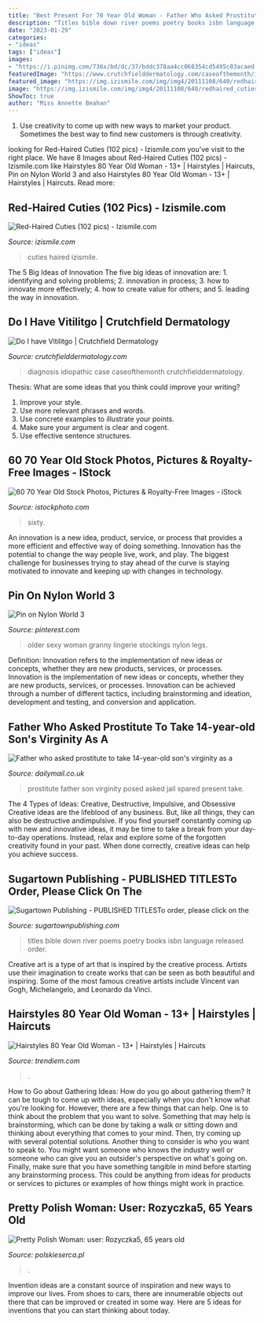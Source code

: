 ```yaml
---
title: "Best Present For 70 Year Old Woman - Father Who Asked Prostitute To Take 14-year-old Son&#039;s Virginity As A"
description: "Titles bible down river poems poetry books isbn language released order"
date: "2023-01-29"
categories:
- "ideas"
tags: ["ideas"]
images:
- "https://i.pinimg.com/736x/bd/dc/37/bddc378aa4cc068354cd5495c03acaed.jpg"
featuredImage: "https://www.crutchfielddermatology.com/caseofthemonth/images/idiopathic_hypomelanosi.jpg"
featured_image: "https://img.izismile.com/img/img4/20111108/640/redhaired_cuties_640_75.jpg"
image: "https://img.izismile.com/img/img4/20111108/640/redhaired_cuties_640_75.jpg"
ShowToc: true
author: "Miss Annette Beahan"
---
```



1. Use creativity to come up with new ways to market your product. Sometimes the best way to find new customers is through creativity.

	

		
looking for Red-Haired Cuties (102 pics) - Izismile.com you've visit to the right place. We have 8 Images about Red-Haired Cuties (102 pics) - Izismile.com like Hairstyles 80 Year Old Woman - 13+ | Hairstyles | Haircuts, Pin on Nylon World 3 and also Hairstyles 80 Year Old Woman - 13+ | Hairstyles | Haircuts. Read more:
		
    
## Red-Haired Cuties (102 Pics) - Izismile.com

<img loading=lazy src="https://img.izismile.com/img/img4/20111108/640/redhaired_cuties_640_75.jpg" onerror="this.onerror=null;this.src='https://tse1.mm.bing.net/th?id=OIP.QkW6hrs3uUdUgOzBol38swAAAA&amp;pid=15.1';" alt="Red-Haired Cuties (102 pics) - Izismile.com">

_Source: izismile.com_

>cuties haired izismile. 

	

The 5 Big Ideas of Innovation
The five big ideas of innovation are: 1. identifying and solving problems; 2. innovation in process; 3. how to innovate more effectively; 4. how to create value for others; and 5. leading the way in innovation.

    
## Do I Have Vitilitgo | Crutchfield Dermatology

<img loading=lazy src="https://www.crutchfielddermatology.com/caseofthemonth/images/idiopathic_hypomelanosi.jpg" onerror="this.onerror=null;this.src='https://tse2.mm.bing.net/th?id=OIP.-1c1O3onmWSkH9ftpNXumwHaK3&amp;pid=15.1';" alt="Do I have Vitilitgo | Crutchfield Dermatology">

_Source: crutchfielddermatology.com_

>diagnosis idiopathic case caseofthemonth crutchfielddermatology. 

	

Thesis: What are some ideas that you think could improve your writing?
1. Improve your style.
2. Use more relevant phrases and words.
3. Use concrete examples to illustrate your points.
4. Make sure your argument is clear and cogent.
5. Use effective sentence structures.

    
## 60 70 Year Old Stock Photos, Pictures &amp; Royalty-Free Images - IStock

<img loading=lazy src="https://media.istockphoto.com/photos/portrait-of-a-beautiful-sixty-year-old-woman-picture-id1202445672?k=6&amp;m=1202445672&amp;s=612x612&amp;w=0&amp;h=Aq8kSZN38rc1A-La__awpC2Ty5a2pwQgEr5ihM3rjPY=" onerror="this.onerror=null;this.src='https://tse2.mm.bing.net/th?id=OIP.Ucyv_cpkfReZI2xAKRMMeAHaE8&amp;pid=15.1';" alt="60 70 Year Old Stock Photos, Pictures &amp; Royalty-Free Images - iStock">

_Source: istockphoto.com_

>sixty. 

	

An innovation is a new idea, product, service, or process that provides a more efficient and effective way of doing something. Innovation has the potential to change the way people live, work, and play. The biggest challenge for businesses trying to stay ahead of the curve is staying motivated to innovate and keeping up with changes in technology.

    
## Pin On Nylon World 3

<img loading=lazy src="https://i.pinimg.com/736x/bd/dc/37/bddc378aa4cc068354cd5495c03acaed.jpg" onerror="this.onerror=null;this.src='https://tse2.mm.bing.net/th?id=OIP.h8307NCRorKWI3DzpZgaLgHaKI&amp;pid=15.1';" alt="Pin on Nylon World 3">

_Source: pinterest.com_

>older sexy woman granny lingerie stockings nylon legs. 

	

Definition: Innovation refers to the implementation of new ideas or concepts, whether they are new products, services, or processes.
Innovation is the implementation of new ideas or concepts, whether they are new products, services, or processes. Innovation can be achieved through a number of different tactics, including brainstorming and ideation, development and testing, and conversion and application.

    
## Father Who Asked Prostitute To Take 14-year-old Son&#039;s Virginity As A

<img loading=lazy src="http://i.dailymail.co.uk/i/pix/2009/05/15/article-1182548-03CC94C60000044D-419_233x423.jpg" onerror="this.onerror=null;this.src='https://tse3.mm.bing.net/th?id=OIP.EorHgrTns8BetDcigaudYwHaNc&amp;pid=15.1';" alt="Father who asked prostitute to take 14-year-old son&#039;s virginity as a">

_Source: dailymail.co.uk_

>prostitute father son virginity posed asked jail spared present take. 

	

The 4 Types of Ideas: Creative, Destructive, Impulsive, and Obsessive
Creative ideas are the lifeblood of any business. But, like all things, they can also be destructive andimpulsive. If you find yourself constantly coming up with new and innovative ideas, it may be time to take a break from your day-to-day operations. Instead, relax and explore some of the forgotten creativity found in your past. When done correctly, creative ideas can help you achieve success.

    
## Sugartown Publishing - PUBLISHED TITLESTo Order, Please Click On The

<img loading=lazy src="http://www.sugartownpublishing.com/yahoo_site_admin/assets/images/Same_River_Twice_large.14784824_std.jpg" onerror="this.onerror=null;this.src='https://tse4.mm.bing.net/th?id=OIP.uAzDvsvMPpZlVyzVVM76QwHaLI&amp;pid=15.1';" alt="Sugartown Publishing - PUBLISHED TITLESTo order, please click on the">

_Source: sugartownpublishing.com_

>titles bible down river poems poetry books isbn language released order. 

	

Creative art is a type of art that is inspired by the creative process. Artists use their imagination to create works that can be seen as both beautiful and inspiring. Some of the most famous creative artists include Vincent van Gogh, Michelangelo, and Leonardo da Vinci.

    
## Hairstyles 80 Year Old Woman - 13+ | Hairstyles | Haircuts

<img loading=lazy src="https://trendiem.com/wp-content/uploads/2020/10/Hairstyles-80-Year-Old-Woman-4-300x449.jpeg" onerror="this.onerror=null;this.src='https://tse4.mm.bing.net/th?id=OIP.ziMdn7RRXvWC-71K5zwH1QAAAA&amp;pid=15.1';" alt="Hairstyles 80 Year Old Woman - 13+ | Hairstyles | Haircuts">

_Source: trendiem.com_

>. 

	

How to Go about Gathering Ideas: How do you go about gathering them?
It can be tough to come up with ideas, especially when you don't know what you're looking for. However, there are a few things that can help. One is to think about the problem that you want to solve. Something that may help is brainstorming, which can be done by taking a walk or sitting down and thinking about everything that comes to your mind. Then, try coming up with several potential solutions. Another thing to consider is who you want to speak to. You might want someone who knows the industry well or someone who can give you an outsider's perspective on what's going on. Finally, make sure that you have something tangible in mind before starting any brainstorming process. This could be anything from ideas for products or services to pictures or examples of how things might work in practice.

    
## Pretty Polish Woman: User: Rozyczka5, 65 Years Old

<img loading=lazy src="https://www.polskieserca.pl/photos4/00/00/00/52/13/15/2696580_b.jpg" onerror="this.onerror=null;this.src='https://tse2.mm.bing.net/th?id=OIP.0UPLbcCVqAdNgpaIOs0hkQHaJ4&amp;pid=15.1';" alt="Pretty Polish Woman: user: Rozyczka5, 65 years old">

_Source: polskieserca.pl_

>. 

	

Invention ideas are a constant source of inspiration and new ways to improve our lives. From shoes to cars, there are innumerable objects out there that can be improved or created in some way. Here are 5 ideas for inventions that you can start thinking about today.

